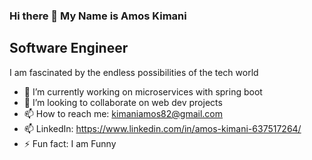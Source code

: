 ### Hi there 👋 My Name is Amos Kimani

<h2>Software Engineer</h2>


<p>I am fascinated by the endless possibilities of the tech world<p>

- 🔭 I’m currently working on microservices with spring boot
- 👯 I’m looking to collaborate on web dev projects
- 📫 How to reach me: kimaniamos82@gmail.com
- 📫 LinkedIn: https://www.linkedin.com/in/amos-kimani-637517264/
- ⚡ Fun fact: I am Funny

